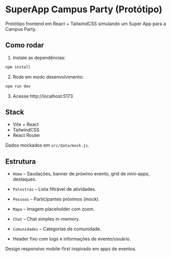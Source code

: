 # SuperApp Campus Party (Protótipo)

Protótipo frontend em React + TailwindCSS simulando um Super App para a Campus Party.

## Como rodar

1. Instale as dependências:

```bash
npm install
```

2. Rode em modo desenvolvimento:

```bash
npm run dev
```

3. Acesse http://localhost:5173

## Stack

- Vite + React
- TailwindCSS
- React Router

Dados mockados em `src/data/mock.js`.

## Estrutura

- `Home` – Saudações, banner de próximo evento, grid de mini-apps, destaques.
- `Palestras` – Lista filtrável de atividades.
- `Pessoas` – Participantes próximos (mock).
- `Mapa` – Imagem placeholder com zoom.
- `Chat` – Chat simples in-memory.
- `Comunidades` – Categorias de comunidade.

- Header fixo com logo e informações de evento/usuário.

Design responsivo mobile-first inspirado em apps de eventos. 